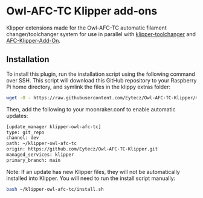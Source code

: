 # Owl-AFC-TC Klipper add-ons

Klipper extensions made for the Owl-AFC-TC automatic filament changer/toolchanger system for use in parallel with [klipper-toolchanger](https://github.com/viesturz/klipper-toolchanger) and [AFC-Klipper-Add-On](https://github.com/ArmoredTurtle/AFC-Klipper-Add-On).

## Installation

To install this plugin, run the installation script using the following command over SSH. This script will download this GitHub repository to your Raspberry Pi home directory, and symlink the files in the klippy extras folder:

```bash
wget -O - https://raw.githubusercontent.com/Eytecz/Owl-AFC-TC-Klipper/main/install.sh | bash
```

Then, add the following to your moonraker.conf to enable automatic updates:

```bash
[update_manager klipper-owl-afc-tc]
type: git_repo
channel: dev
path: ~/klipper-owl-afc-tc
origin: https://github.com/Eytecz/Owl-AFC-TC-Klipper.git
managed_services: klipper
primary_branch: main
```

Note: If an update has new Klipper files, they will not be automatically installed into Klipper. You will need to run the install script manually:

```bash
bash ~/klipper-owl-afc-tc/install.sh
```